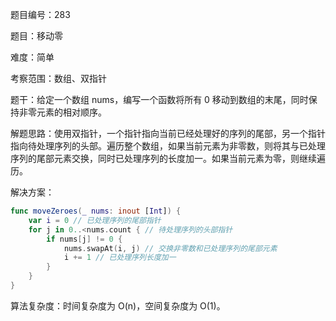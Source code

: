 题目编号：283

题目：移动零

难度：简单

考察范围：数组、双指针

题干：给定一个数组 nums，编写一个函数将所有 0 移动到数组的末尾，同时保持非零元素的相对顺序。

解题思路：使用双指针，一个指针指向当前已经处理好的序列的尾部，另一个指针指向待处理序列的头部。遍历整个数组，如果当前元素为非零数，则将其与已处理序列的尾部元素交换，同时已处理序列的长度加一。如果当前元素为零，则继续遍历。

解决方案：

```swift
func moveZeroes(_ nums: inout [Int]) {
    var i = 0 // 已处理序列的尾部指针
    for j in 0..<nums.count { // 待处理序列的头部指针
        if nums[j] != 0 {
            nums.swapAt(i, j) // 交换非零数和已处理序列的尾部元素
            i += 1 // 已处理序列长度加一
        }
    }
}
```

算法复杂度：时间复杂度为 O(n)，空间复杂度为 O(1)。